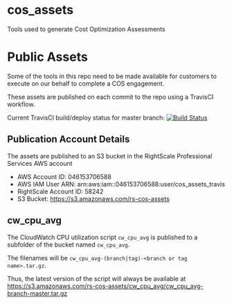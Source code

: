 # cos_assets
Tools used to generate Cost Optimization Assessments

# Public Assets
Some of the tools in this repo need to be made available for customers to execute on our behalf to complete a COS engagement.

These assets are published on each commit to the repo using a TravisCI workflow.

Current TravisCI build/deploy status for master branch:
[![Build Status](https://travis-ci.com/rs-services/cos_assets.svg?token=yQyhq88xsk4v5rQZwjep&branch=master)](https://travis-ci.com/rs-services/cos_assets)

## Publication Account Details
The assets are published to an S3 bucket in the RightScale Professional Services AWS account
* AWS Account ID: 046153706588
* AWS IAM User ARN: arn:aws:iam::046153706588:user/cos_assets_travis
* RightScale Account ID: 58242
* S3 Bucket: https://s3.amazonaws.com/rs-cos-assets

## cw_cpu_avg
The CloudWatch CPU utilization script `cw_cpu_avg` is published to a subfolder of the bucket named `cw_cpu_avg`.

The filenames will be `cw_cpu_avg-(branch|tag)-<branch or tag name>.tar.gz`.

Thus, the latest version of the script will always be available at https://s3.amazonaws.com/rs-cos-assets/cw_cpu_avg/cw_cpu_avg-branch-master.tar.gz
